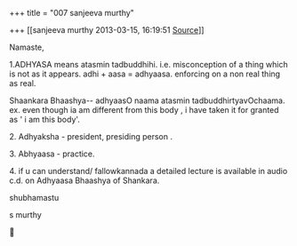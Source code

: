 +++
title = "007 sanjeeva murthy"

+++
[[sanjeeva murthy	2013-03-15, 16:19:51 [Source](https://groups.google.com/g/samskrita/c/lh8TxGMc-cI)]]



Namaste,

1.ADHYASA means atasmin tadbuddhihi. i.e. misconception of a thing which is not as it appears. adhi + aasa = adhyaasa. enforcing on a non real thing as real.

Shaankara Bhaashya-- adhyaasO naama atasmin tadbuddhirtyavOchaama. ex. even though ia am different from this body , i have taken it for granted as ' i am this body'.

2\. Adhyaksha - president, presiding person .

3\. Abhyaasa - practice.

4\. if u can understand/ fallowkannada a detailed lecture is available in audio c.d. on Adhyaasa Bhaashya of Shankara.

shubhamastu

s murthy



